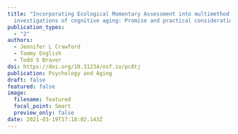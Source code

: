 ```yaml
---
title: "Incorporating Ecological Momentary Assessment into multimethod
  investigations of cognitive aging: Promise and practical considerations"
publication_types:
  - "2"
authors:
  - Jennifer L Crawford
  - Tammy English
  - Todd S Braver
doi: https://doi.org/10.31234/osf.io/pc8tj
publication: Psychology and Aging
draft: false
featured: false
image:
  filename: featured
  focal_point: Smart
  preview_only: false
date: 2021-03-19T17:18:02.143Z
---
```

